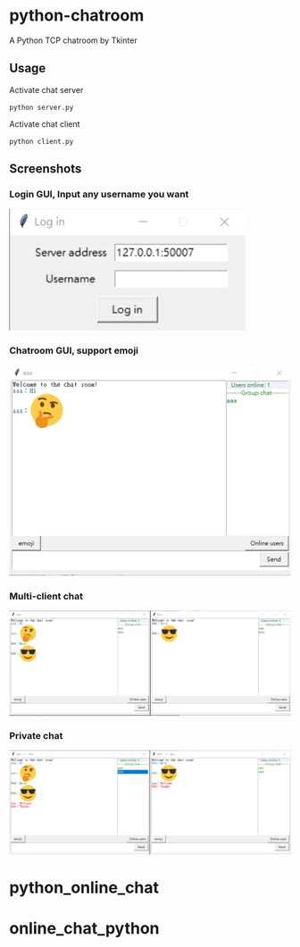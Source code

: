 # python-chatroom
A Python TCP chatroom by Tkinter

## Usage

Activate chat server
```
python server.py
```

Activate chat client
```
python client.py
```


## Screenshots
### Login GUI, Input any username you want
<img src="./images/login.jpg">


### Chatroom GUI, support emoji
<img src="./images/chatroom.jpg">

### Multi-client chat
<img src="./images/multi.jpg">



### Private chat
<img src="./images/private.jpg">



# python_online_chat
# online_chat_python
